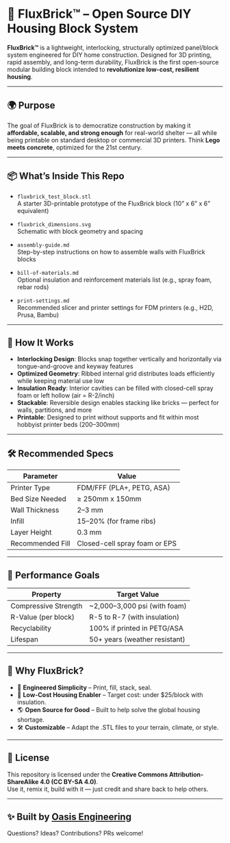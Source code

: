 # 🧱 FluxBrick™ – Open Source DIY Housing Block System

**FluxBrick™** is a lightweight, interlocking, structurally optimized panel/block system engineered for DIY home construction. Designed for 3D printing, rapid assembly, and long-term durability, FluxBrick is the first open-source modular building block intended to **revolutionize low-cost, resilient housing**.

---

## 🌍 Purpose

The goal of FluxBrick is to democratize construction by making it **affordable, scalable, and strong enough** for real-world shelter — all while being printable on standard desktop or commercial 3D printers. Think **Lego meets concrete**, optimized for the 21st century.

---

## 📦 What’s Inside This Repo

- `fluxbrick_test_block.stl`  
  A starter 3D-printable prototype of the FluxBrick block (10” x 6” x 6” equivalent)

- `fluxbrick_dimensions.svg`  
  Schematic with block geometry and spacing

- `assembly-guide.md`  
  Step-by-step instructions on how to assemble walls with FluxBrick blocks

- `bill-of-materials.md`  
  Optional insulation and reinforcement materials list (e.g., spray foam, rebar rods)

- `print-settings.md`  
  Recommended slicer and printer settings for FDM printers (e.g., H2D, Prusa, Bambu)

---

## 🧩 How It Works

- **Interlocking Design**: Blocks snap together vertically and horizontally via tongue-and-groove and keyway features
- **Optimized Geometry**: Ribbed internal grid distributes loads efficiently while keeping material use low
- **Insulation Ready**: Interior cavities can be filled with closed-cell spray foam or left hollow (air = R-2/inch)
- **Stackable**: Reversible design enables stacking like bricks — perfect for walls, partitions, and more
- **Printable**: Designed to print without supports and fit within most hobbyist printer beds (200–300mm)

---

## 🛠 Recommended Specs

| Parameter         | Value                          |
|------------------|---------------------------------|
| Printer Type      | FDM/FFF (PLA+, PETG, ASA)       |
| Bed Size Needed   | ≥ 250mm x 150mm                 |
| Wall Thickness    | 2–3 mm                          |
| Infill            | 15–20% (for frame ribs)         |
| Layer Height      | 0.3 mm                          |
| Recommended Fill  | Closed-cell spray foam or EPS   |

---

## 🧪 Performance Goals

| Property              | Target Value                  |
|-----------------------|-------------------------------|
| Compressive Strength  | ~2,000–3,000 psi (with foam)  |
| R-Value (per block)   | R-5 to R-7 (with insulation)   |
| Recyclability         | 100% if printed in PETG/ASA    |
| Lifespan              | 50+ years (weather resistant) |

---

## 🧱 Why FluxBrick?

- 🧠 **Engineered Simplicity** – Print, fill, stack, seal.
- 💸 **Low-Cost Housing Enabler** – Target cost: under $25/block with insulation.
- 🌎 **Open Source for Good** – Built to help solve the global housing shortage.
- 🛠 **Customizable** – Adapt the .STL files to your terrain, climate, or style.

---

## 📜 License

This repository is licensed under the **Creative Commons Attribution-ShareAlike 4.0 (CC BY-SA 4.0)**.  
Use it, remix it, build with it — just credit and share back to help others.

---

## ✨ Built by [Oasis Engineering](https://oasisengineering.com)

Questions? Ideas? Contributions? PRs welcome!

